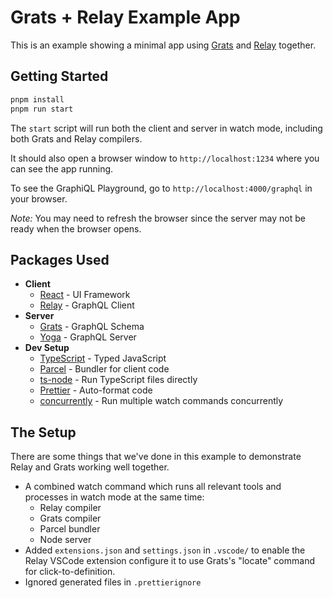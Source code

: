 # Grats + Relay Example App

This is an example showing a minimal app using [Grats](https://grats.capt.dev) and [Relay](https://relay.dev/) together.

## Getting Started

```sh
pnpm install
pnpm run start
```

The `start` script will run both the client and server in watch mode, including both Grats and Relay compilers.

It should also open a browser window to `http://localhost:1234` where you can see the app running.

To see the GraphiQL Playground, go to `http://localhost:4000/graphql` in your browser.

_Note:_ You may need to refresh the browser since the server may not be ready when the browser opens.

## Packages Used

- **Client**
  - [React](https://reactjs.org/) - UI Framework
  - [Relay](https://relay.dev/) - GraphQL Client
- **Server**
  - [Grats](https://grats.capt.dev) - GraphQL Schema
  - [Yoga](https://the-guild.dev/graphql/yoga-server) - GraphQL Server
- **Dev Setup**
  - [TypeScript](https://www.typescriptlang.org/) - Typed JavaScript
  - [Parcel](https://parceljs.org/) - Bundler for client code
  - [ts-node](https://typestrong.org/ts-node/) - Run TypeScript files directly
  - [Prettier](https://prettier.io/) - Auto-format code
  - [concurrently](https://github.com/open-cli-tools/concurrently) - Run multiple watch commands concurrently

## The Setup

There are some things that we've done in this example to demonstrate Relay and Grats working well together.

- A combined watch command which runs all relevant tools and processes in watch mode at the same time:
  - Relay compiler
  - Grats compiler
  - Parcel bundler
  - Node server
- Added `extensions.json` and `settings.json` in `.vscode/` to enable the Relay VSCode extension configure it to use Grats's "locate" command for click-to-definition.
- Ignored generated files in `.prettierignore`
